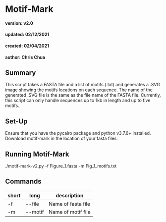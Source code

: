 # Motif-Mark
#### version: v2.0
#### updated: 02/12/2021
#### created: 02/04/2021
#### author: Chris Chua

## Summary

This script takes a FASTA file and a list of motifs (.txt) and generates a .SVG image showing the motifs locations on each sequence. 
The name of the generated .SVG file is the same as the file name of the FASTA file. 
Currently, this script can only handle sequences up to 1kb in length and up to five motifs. 

## Set-Up

Ensure that you have the pycairo package and python v3.7.6+ installed. 
Download motif-mark in the location of your fasta files.

## Running Motif-Mark

./motif-mark-v2.py -f Figure_1.fasta -m Fig_1_motifs.txt 

## Commands

| short | long    | description        |
| ----- | ------- | ------------------ |
| -f    | --file  | Name of fasta file |
| -m    | --motif | Name of motif file |
